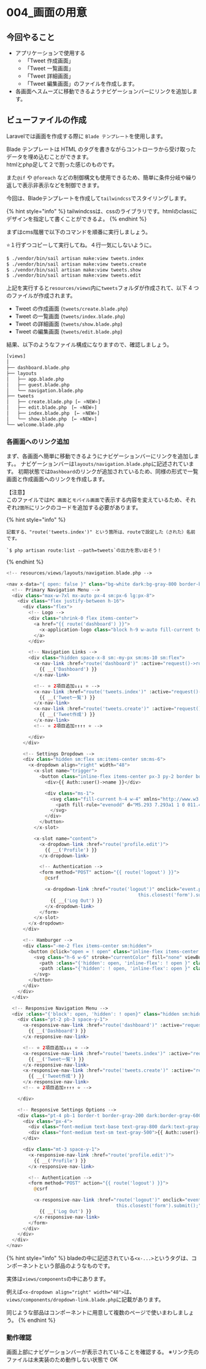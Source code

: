 # 004\_画面の用意

## 今回やること

* アプリケーションで使用する
  * 「Tweet 作成画面」
  * 「Tweet 一覧画面」
  * 「Tweet 詳細画面」
  * 「Tweet 編集画面」のファイルを作成します。
* 各画面へスムーズに移動できるようナビゲーションバーにリンクを追加します。

## ビューファイルの作成

Laravelでは画面を作成する際に `Blade テンプレート`を使用します。

Blade テンプレートは HTML のタグを書きながらコントローラから受け取ったデータを埋め込むことができます。\
htmlとphp足して２で割った感じのものです。

また`@if` や `@foreach` などの制御構文も使用できるため、簡単に条件分岐や繰り返しで表示非表示などを制御できます。

今回は、Bladeテンプレートを作成して`tailwindcss`でスタイリングします。

{% hint style="info" %}
tailwindcssは、cssのライブラリです。htmlのclassにデザインを指定して書くことができるよ。
{% endhint %}

まずはcms階層で以下のコマンドを順番に実行しましょう。

⭐️１行ずつコピーして実行してね。４行一気にしないように。

```bash
$ ./vendor/bin/sail artisan make:view tweets.index
$ ./vendor/bin/sail artisan make:view tweets.create
$ ./vendor/bin/sail artisan make:view tweets.show
$ ./vendor/bin/sail artisan make:view tweets.edit
```

上記を実行すると`resources/views`内に`tweets`フォルダが作成されて、以下 4 つのファイルが作成されます。

* Tweet の作成画面 (`tweets/create.blade.php`)
* Tweet の一覧画面 (`tweets/index.blade.php`)
* Tweet の詳細画面 (`tweets/show.blade.php`)
* Tweet の編集画面 (`tweets/edit.blade.php`)

結果、以下のようなファイル構成になりますので、確認しましょう。

```bash
[views]
│
├── dashboard.blade.php
├── layouts
│   ├── app.blade.php
│   ├── guest.blade.php
│   └── navigation.blade.php
├── tweets
│   ├── create.blade.php [← ⭐️NEW⭐️]
│   ├── edit.blade.php　[← ⭐️NEW⭐️]
│   ├── index.blade.php　[← ⭐️NEW⭐️]
│   └── show.blade.php　[← ⭐️NEW⭐️]
└── welcome.blade.php

```

### 各画面へのリンク追加

まず、各画面へ簡単に移動できるようにナビゲーションバーにリンクを追加します。。 ナビゲーションバーは`layouts/navigation.blade.php`に記述されています。 初期状態では`Dashboard`のリンクが追加されているため、同様の形式で一覧画面と作成画面へのリンクを作成します。

【注意】\
このファイルでは`PC 画面`と`モバイル画面`で表示する内容を変えているため、それぞれ`2箇所`にリンクのコードを追加する必要があります。

{% hint style="info" %}
```
記載する、"route('tweets.index')" という箇所は、routeで設定した（された）名前です。

`$ php artisan route:list --path=tweets`の出力を思い出そう！
```
{% endhint %}

```php
<!-- resources/views/layouts/navigation.blade.php -->

<nav x-data="{ open: false }" class="bg-white dark:bg-gray-800 border-b border-gray-100 dark:border-gray-700">
  <!-- Primary Navigation Menu -->
  <div class="max-w-7xl mx-auto px-4 sm:px-6 lg:px-8">
    <div class="flex justify-between h-16">
      <div class="flex">
        <!-- Logo -->
        <div class="shrink-0 flex items-center">
          <a href="{{ route('dashboard') }}">
            <x-application-logo class="block h-9 w-auto fill-current text-gray-800 dark:text-gray-200" />
          </a>
        </div>

        <!-- Navigation Links -->
        <div class="hidden space-x-8 sm:-my-px sm:ms-10 sm:flex">
          <x-nav-link :href="route('dashboard')" :active="request()->routeIs('dashboard')">
            {{ __('Dashboard') }}
          </x-nav-link>

          <!-- ⭐️ 2項目追加↓↓↓ ⭐️ -->
          <x-nav-link :href="route('tweets.index')" :active="request()->routeIs('tweets.index')">
            {{ __('Tweet一覧') }}
          </x-nav-link>
          <x-nav-link :href="route('tweets.create')" :active="request()->routeIs('tweets.create')">
            {{ __('Tweet作成') }}
          </x-nav-link>
          <!-- ⭐️ 2項目追加↑↑↑↑ ⭐️ -->

        </div>
      </div>

      <!-- Settings Dropdown -->
      <div class="hidden sm:flex sm:items-center sm:ms-6">
        <x-dropdown align="right" width="48">
          <x-slot name="trigger">
            <button class="inline-flex items-center px-3 py-2 border border-transparent text-sm leading-4 font-medium rounded-md text-gray-500 dark:text-gray-400 bg-white dark:bg-gray-800 hover:text-gray-700 dark:hover:text-gray-300 focus:outline-none transition ease-in-out duration-150">
              <div>{{ Auth::user()->name }}</div>

              <div class="ms-1">
                <svg class="fill-current h-4 w-4" xmlns="http://www.w3.org/2000/svg" viewBox="0 0 20 20">
                  <path fill-rule="evenodd" d="M5.293 7.293a1 1 0 011.414 0L10 10.586l3.293-3.293a1 1 0 111.414 1.414l-4 4a1 1 0 01-1.414 0l-4-4a1 1 0 010-1.414z" clip-rule="evenodd" />
                </svg>
              </div>
            </button>
          </x-slot>

          <x-slot name="content">
            <x-dropdown-link :href="route('profile.edit')">
              {{ __('Profile') }}
            </x-dropdown-link>

            <!-- Authentication -->
            <form method="POST" action="{{ route('logout') }}">
              @csrf

              <x-dropdown-link :href="route('logout')" onclick="event.preventDefault();
                                                this.closest('form').submit();">
                {{ __('Log Out') }}
              </x-dropdown-link>
            </form>
          </x-slot>
        </x-dropdown>
      </div>

      <!-- Hamburger -->
      <div class="-me-2 flex items-center sm:hidden">
        <button @click="open = ! open" class="inline-flex items-center justify-center p-2 rounded-md text-gray-400 dark:text-gray-500 hover:text-gray-500 dark:hover:text-gray-400 hover:bg-gray-100 dark:hover:bg-gray-900 focus:outline-none focus:bg-gray-100 dark:focus:bg-gray-900 focus:text-gray-500 dark:focus:text-gray-400 transition duration-150 ease-in-out">
          <svg class="h-6 w-6" stroke="currentColor" fill="none" viewBox="0 0 24 24">
            <path :class="{'hidden': open, 'inline-flex': ! open }" class="inline-flex" stroke-linecap="round" stroke-linejoin="round" stroke-width="2" d="M4 6h16M4 12h16M4 18h16" />
            <path :class="{'hidden': ! open, 'inline-flex': open }" class="hidden" stroke-linecap="round" stroke-linejoin="round" stroke-width="2" d="M6 18L18 6M6 6l12 12" />
          </svg>
        </button>
      </div>
    </div>
  </div>

  <!-- Responsive Navigation Menu -->
  <div :class="{'block': open, 'hidden': ! open}" class="hidden sm:hidden">
    <div class="pt-2 pb-3 space-y-1">
      <x-responsive-nav-link :href="route('dashboard')" :active="request()->routeIs('dashboard')">
        {{ __('Dashboard') }}
      </x-responsive-nav-link>

      <!-- ⭐️ 2項目追加↓↓↓ ⭐️ -->
      <x-responsive-nav-link :href="route('tweets.index')" :active="request()->routeIs('tweets.index')">
        {{ __('Tweet一覧') }}
      </x-responsive-nav-link>
      <x-responsive-nav-link :href="route('tweets.create')" :active="request()->routeIs('tweets.create')">
        {{ __('Tweet作成') }}
      </x-responsive-nav-link>
      <!-- ⭐️ 2項目追加↑↑↑↑ ⭐️ -->

    </div>

    <!-- Responsive Settings Options -->
    <div class="pt-4 pb-1 border-t border-gray-200 dark:border-gray-600">
      <div class="px-4">
        <div class="font-medium text-base text-gray-800 dark:text-gray-200">{{ Auth::user()->name }}</div>
        <div class="font-medium text-sm text-gray-500">{{ Auth::user()->email }}</div>
      </div>

      <div class="mt-3 space-y-1">
        <x-responsive-nav-link :href="route('profile.edit')">
          {{ __('Profile') }}
        </x-responsive-nav-link>

        <!-- Authentication -->
        <form method="POST" action="{{ route('logout') }}">
          @csrf

          <x-responsive-nav-link :href="route('logout')" onclick="event.preventDefault();
                                        this.closest('form').submit();">
            {{ __('Log Out') }}
          </x-responsive-nav-link>
        </form>
      </div>
    </div>
  </div>
</nav>

```

{% hint style="info" %}
bladeの中に記述されている`<x-...>`というタグは、コンポーネントという部品のようなものです。

実体は`views/components`の中にあります。

例えば`<x-dropdown align="right" width="48">`は、`views/components/dropdown-link.blade.php`に記載があります。

同じような部品はコンポーネントに用意して複数のページで使いまわしましょう。
{% endhint %}

### 動作確認

画面上部にナビゲーションバーが表示されていることを確認する。 ※リンク先のファイルは未実装のため動作しない状態で OK
